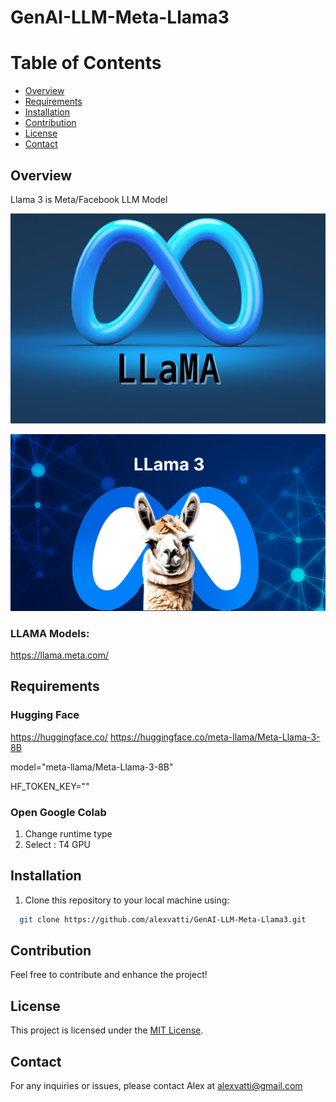 # GenAI-LLM-Meta-Llama3

# Table of Contents

- [Overview](#overview)
- [Requirements](#requirements)
- [Installation](#Installation)
- [Contribution](#contribution)
- [License](#license)
- [Contact](#contact)

## Overview
Llama 3 is Meta/Facebook LLM Model

![Logo](./images/llama3.png)

![Logo](./images/Meta-Llama-3.jpg)

### LLAMA Models:
https://llama.meta.com/


## Requirements

### Hugging Face
https://huggingface.co/
https://huggingface.co/meta-llama/Meta-Llama-3-8B

model="meta-llama/Meta-Llama-3-8B"

HF_TOKEN_KEY=""


### Open Google Colab

1. Change runtime type
2. Select :  T4 GPU 


## Installation
   
1. Clone this repository to your local machine using:

```bash
  git clone https://github.com/alexvatti/GenAI-LLM-Meta-Llama3.git
```

## Contribution

Feel free to contribute and enhance the project!

## License
This project is licensed under the [MIT License](LICENSE).

## Contact
For any inquiries or issues, please contact Alex at alexvatti@gmail.com
